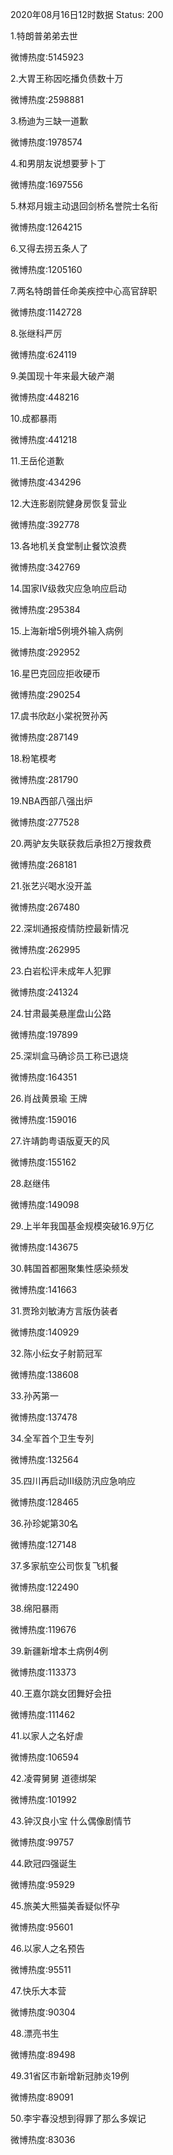 2020年08月16日12时数据
Status: 200

1.特朗普弟弟去世

微博热度:5145923

2.大胃王称因吃播负债数十万

微博热度:2598881

3.杨迪为三缺一道歉

微博热度:1978574

4.和男朋友说想要萝卜丁

微博热度:1697556

5.林郑月娥主动退回剑桥名誉院士名衔

微博热度:1264215

6.又得去捞五条人了

微博热度:1205160

7.两名特朗普任命美疾控中心高官辞职

微博热度:1142728

8.张继科严厉

微博热度:624119

9.美国现十年来最大破产潮

微博热度:448216

10.成都暴雨

微博热度:441218

11.王岳伦道歉

微博热度:434296

12.大连影剧院健身房恢复营业

微博热度:392778

13.各地机关食堂制止餐饮浪费

微博热度:342769

14.国家Ⅳ级救灾应急响应启动

微博热度:295384

15.上海新增5例境外输入病例

微博热度:292952

16.星巴克回应拒收硬币

微博热度:290254

17.虞书欣赵小棠祝贺孙芮

微博热度:287149

18.粉笔模考

微博热度:281790

19.NBA西部八强出炉

微博热度:277528

20.两驴友失联获救后承担2万搜救费

微博热度:268181

21.张艺兴喝水没开盖

微博热度:267480

22.深圳通报疫情防控最新情况

微博热度:262995

23.白岩松评未成年人犯罪

微博热度:241324

24.甘肃最美悬崖盘山公路

微博热度:197899

25.深圳盒马确诊员工称已退烧

微博热度:164351

26.肖战黄景瑜 王牌

微博热度:159016

27.许靖韵粤语版夏天的风

微博热度:155162

28.赵继伟

微博热度:149098

29.上半年我国基金规模突破16.9万亿

微博热度:143675

30.韩国首都圈聚集性感染频发

微博热度:141663

31.贾玲刘敏涛方言版伪装者

微博热度:140929

32.陈小纭女子射箭冠军

微博热度:138608

33.孙芮第一

微博热度:137478

34.全军首个卫生专列

微博热度:132564

35.四川再启动III级防汛应急响应

微博热度:128465

36.孙珍妮第30名

微博热度:127148

37.多家航空公司恢复飞机餐

微博热度:122490

38.绵阳暴雨

微博热度:119676

39.新疆新增本土病例4例

微博热度:113373

40.王嘉尔跳女团舞好会扭

微博热度:111462

41.以家人之名好虐

微博热度:106594

42.凌霄舅舅 道德绑架

微博热度:101992

43.钟汉良小宝 什么偶像剧情节

微博热度:99757

44.欧冠四强诞生

微博热度:95929

45.旅美大熊猫美香疑似怀孕

微博热度:95601

46.以家人之名预告

微博热度:95511

47.快乐大本营

微博热度:90304

48.漂亮书生

微博热度:89498

49.31省区市新增新冠肺炎19例

微博热度:89091

50.李宇春没想到得罪了那么多娱记

微博热度:83036

